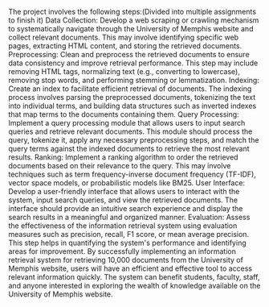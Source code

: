 The project involves the following steps:(Divided into multiple assignments to finish it)
Data Collection: Develop a web scraping or crawling mechanism to systematically navigate through the University of Memphis website and collect relevant documents. 
This may involve identifying specific web pages, extracting HTML content, and storing the retrieved documents.
Preprocessing: Clean and preprocess the retrieved documents to ensure data consistency and improve retrieval performance. 
This step may include removing HTML tags, normalizing text (e.g., converting to lowercase), removing stop words, and performing stemming or lemmatization.
Indexing: Create an index to facilitate efficient retrieval of documents. 
The indexing process involves parsing the preprocessed documents, tokenizing the text into individual terms, and building data structures such as inverted indexes that map terms to the documents containing them. 
Query Processing: Implement a query processing module that allows users to input search queries and retrieve relevant documents. 
This module should process the query, tokenize it, apply any necessary preprocessing steps, and match the query terms against the indexed documents to retrieve the most relevant results. 
Ranking: Implement a ranking algorithm to order the retrieved documents based on their relevance to the query. 
This may involve techniques such as term frequency-inverse document frequency (TF-IDF), vector space models, or probabilistic models like BM25.
User Interface: Develop a user-friendly interface that allows users to interact with the system, input search queries, and view the retrieved documents. 
The interface should provide an intuitive search experience and display the search results in a meaningful and organized manner. 
Evaluation: Assess the effectiveness of the information retrieval system using evaluation measures such as precision, recall, F1 score, or mean average precision. 
This step helps in quantifying the system's performance and identifying areas for improvement. 
By successfully implementing an information retrieval system for retrieving 10,000 documents from the University of Memphis website, users will have an efficient and effective tool to access relevant information quickly. The system can benefit students, faculty, staff, and anyone interested in exploring the wealth of knowledge available on the University of Memphis website.
